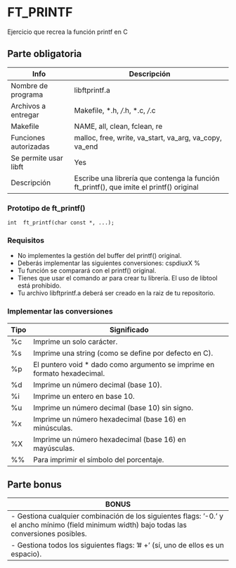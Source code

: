 # FT_PRINTF
Ejercicio que recrea la función printf en C
## Parte obligatoria
|Info|Descripción|
|----|-----------|
|Nombre de programa|libftprintf.a|
|Archivos a entregar|Makefile, *.h, */*.h, *.c, */*.c|
|Makefile|NAME, all, clean, fclean, re|
|Funciones autorizadas|malloc, free, write, va_start, va_arg, va_copy, va_end|
|Se permite usar libft|Yes|
|Descripción|Escribe una librería que contenga la función ft_printf(), que imite el printf() original|
### Prototipo de ft_printf()
```
int  ft_printf(char const *, ...);
```
### Requisitos
- No implementes la gestión del buffer del printf() original.
- Deberás implementar las siguientes conversiones: cspdiuxX %
- Tu función se comparará con el printf() original.
- Tienes que usar el comando ar para crear tu librería. El uso de libtool está prohibido.
- Tu archivo libftprintf.a deberá ser creado en la raiz de tu repositorio.
### Implementar las conversiones
|Tipo|Significado|
|----|-----------|
|%c|Imprime un solo carácter.|
|%s|Imprime una string (como se define por defecto en C).|
|%p|El puntero void * dado como argumento se imprime en formato hexadecimal.|
|%d|Imprime un número decimal (base 10).|
|%i|Imprime un entero en base 10.|
|%u|Imprime un número decimal (base 10) sin signo.|
|%x|Imprime un número hexadecimal (base 16) en minúsculas.|
|%X|Imprime un número hexadecimal (base 16) en mayúsculas.|
|%%|Para imprimir el símbolo del porcentaje.|
## Parte bonus
|BONUS|
|-----|
|- Gestiona cualquier combinación de los siguientes flags: ’-0.’ y el ancho mínimo (field minimum width) bajo todas las conversiones posibles.|
|- Gestiona todos los siguientes flags: ’# +’ (sí, uno de ellos es un espacio).|
